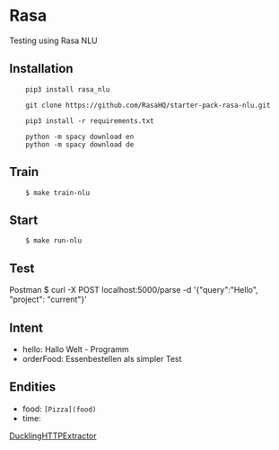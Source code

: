 # Rasa

Testing using Rasa NLU 


## Installation

        pip3 install rasa_nlu

        git clone https://github.com/RasaHQ/starter-pack-rasa-nlu.git

        pip3 install -r requirements.txt

        python -m spacy download en
        python -m spacy download de

## Train

        $ make train-nlu

## Start

        $ make run-nlu


## Test 

Postman
        $ curl -X POST localhost:5000/parse -d '{"query":"Hello", "project": "current"}'



## Intent

- hello: Hallo Welt - Programm
- orderFood: Essenbestellen als simpler Test 

## Endities

- food: `[Pizza](food)`
- time: 

[DucklingHTTPExtractor](https://rasa.com/docs/nlu/components/#ducklinghttpextractor)

